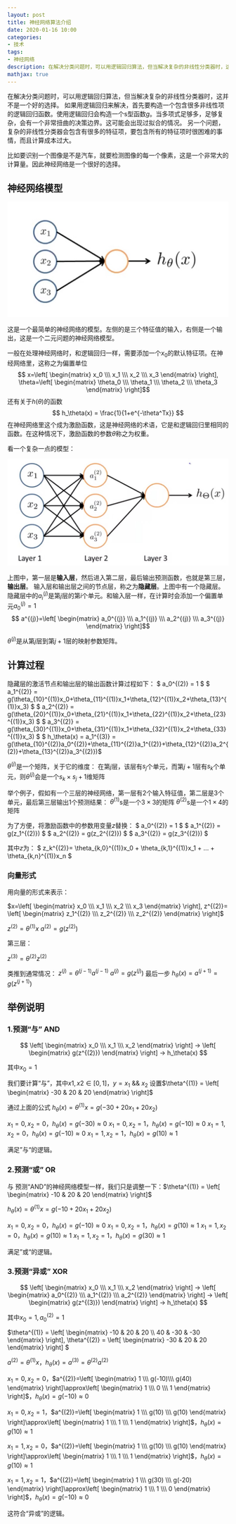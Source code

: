 ```yaml
---
layout: post
title: 神经网络算法介绍
date: 2020-01-16 10:00
categories:
- 技术
tags:
- 神经网络
description: 在解决分类问题时，可以用逻辑回归算法，但当解决复杂的非线性分类器时，这并不是一个好的选择。如果用逻辑回归来解决，首先要构造一个包含很多非线性项的逻辑回归函数。使用逻辑回归会构造一个s型函数$g$。当多项式足够多，足够复杂，会有一个非常扭曲的决策边界。这可能会出现过拟合的情况。
mathjax: true
---
```


在解决分类问题时，可以用逻辑回归算法，但当解决复杂的非线性分类器时，这并不是一个好的选择。
如果用逻辑回归来解决，首先要构造一个包含很多非线性项的逻辑回归函数。使用逻辑回归会构造一个s型函数$g$。当多项式足够多，足够复杂，会有一个非常扭曲的决策边界。这可能会出现过拟合的情况。
另一个问题，复杂的非线性分类器会包含有很多的特征项，要包含所有的特征项时很困难的事情，而且计算成本过大。

比如要识别一个图像是不是汽车，就要检测图像的每一个像素，这是一个非常大的计算量。因此神经网络是一个很好的选择。

## 神经网络模型

![逻辑单元][1]

这是一个最简单的神经网络的模型。左侧的是三个特征值的输入，右侧是一个输出，这是一个二元问题的神经网络模型。

一般在处理神经网络时，和逻辑回归一样，需要添加一个$x_0$的默认特征项。在神经网络里，这称之为偏置单位
$$ x=\left[ \begin{matrix}
x_0 \\\ x_1 \\\ x_2 \\\ x_3
\end{matrix} \right], \theta=\left[ \begin{matrix}
\theta_0 \\\ \theta_1 \\\ \theta_2 \\\ \theta_3
\end{matrix} \right]$$
还有关于$h(\theta)$的函数
$$ h_\theta(x) = \frac{1}{1+e^{-\theta^Tx}} $$
在神经网络里这个成为激励函数，这是神经网络的术语，它是和逻辑回归里相同的函数。在这种情况下，激励函数的参数$\theta$称之为权重。

看一个复杂一点的模型：

![多层神经网络][2]

上图中，第一层是**输入层**，然后进入第二层，最后输出预测函数，也就是第三层，**输出层**。
输入层和输出层之间的节点层，称之为**隐藏层**。上图中有一个隐藏层。
隐藏层中的$a_i^{(j)}$是第$j$层的第$i$个单元。和输入层一样，在计算时会添加一个偏置单元$a_0^{(j)}=1$
$$ a^{(j)}=\left[ \begin{matrix}
a_0^{(j)} \\\ a_1^{(j)} \\\ a_2^{(j)} \\\  a_3^{(j)}
\end{matrix} \right]$$

$\theta^{(j)}$是从第$j$层到第$j+1$层的映射参数矩阵。

## 计算过程

隐藏层的激活节点和输出层的输出函数计算过程如下：
$ a_0^{(2)} = 1 $
$ a_1^{(2)} = g(\theta_{10}^{(1)}x_0+\theta_{11}^{(1)}x_1+\theta_{12}^{(1)}x_2+\theta_{13}^{(1)}x_3) $
$ a_2^{(2)} = g(\theta_{20}^{(1)}x_0+\theta_{21}^{(1)}x_1+\theta_{22}^{(1)}x_2+\theta_{23}^{(1)}x_3) $
$ a_3^{(2)} = g(\theta_{30}^{(1)}x_0+\theta_{31}^{(1)}x_1+\theta_{32}^{(1)}x_2+\theta_{33}^{(1)}x_3) $
$ h_\theta(x) = a_1^{(3)} = g(\theta_{10}^{(2)}a_0^{(2)}+\theta_{11}^{(2)}a_1^{(2)}+\theta_{12}^{(2)}a_2^{(2)}+\theta_{13}^{(2)}a_3^{(2)})$

$\theta^{(j)}$是一个矩阵，关于它的维度：
在第$j$层，该层有$s_j$个单元，而第$j+1$层有$s_k$个单元，则$\theta^{(j)}$会是一个$s_k\times s_j + 1$维矩阵

举个例子，假如有一个三层的神经网络，第一层有2个输入特征值，第二层是3个单元，最后第三层输出1个预测结果：
$\theta^{(1)}$s是一个$3\times 3$的矩阵
$\theta^{(2)}$s是一个$1\times 4$的矩阵


为了方便，将激励函数中的参数用变量$z$替换：
$ a_0^{(2)} = 1 $
$ a_1^{(2)} = g(z_1^{(2)}) $
$ a_2^{(2)} = g(z_2^{(2)}) $
$ a_3^{(2)} = g(z_3^{(2)}) $

其中$z$为：
$ z_k^{(2)}= \theta_{k,0}^{(1)}x_0 + \theta_{k,1}^{(1)}x_1 + ... + \theta_{k,n}^{(1)}x_n $

### 向量形式

用向量的形式来表示：

$x=\left[ \begin{matrix}
x_0 \\\ x_1 \\\ x_2 \\\ x_3
\end{matrix} \right], z^{(2)}= \left[ \begin{matrix}
z_1^{(2)} \\\ z_2^{(2)} \\\ z_2^{(2)}
\end{matrix} \right]$

$z^{(2)} = \theta^{(1)}x$
$a^{(2)} = g(z^{(2)})$

第三层：

$z^{(3)} = \theta^{(2)}z^{(2)}$

类推到通常情况：
$z^{(j)} = \theta^{(j-1)}a^{(j-1)}$
$a^{(j)} = g(z^{(j)})$
最后一步
$h_\theta(x) = a^{(j+1)} = g(z^{(j+1)})$


## 举例说明

### 1.预测“与” AND

$$ \left[ \begin{matrix}
x_0 \\\ x_1 \\\ x_2
\end{matrix} \right] → \left[ \begin{matrix}
g(z^{(2)})
\end{matrix} \right] → h_\theta(x) $$

其中$x_0 = 1$

我们要计算“与”，其中$x1,x2 \in [0,1]$，$y=x_1$ && $x_2$
设置$\theta^{(1)} = \left[ \begin{matrix}
-30 & 20 & 20
\end{matrix} \right]$

通过上面的公式
$h_\theta(x) = \theta^{(1)}x = g(-30+20x_1+20x_2)$

$x_1=0,x_2=0$，$h_\theta(x)=g(-30)\approx 0$
$x_1=0,x_2=1$，$h_\theta(x)=g(-10)\approx 0$
$x_1=1,x_2=0$，$h_\theta(x)=g(-10)\approx 0$
$x_1=1,x_2=1$，$h_\theta(x)=g(10)\approx 1$

满足”与“的逻辑。

### 2.预测“或” OR

与 预测“AND”的神经网络模型一样，我们只是调整一下：$\theta^{(1)} = \left[ \begin{matrix}
-10 & 20 & 20
\end{matrix} \right]$

$h_\theta(x) = \theta^{(1)}x = g(-10+20x_1+20x_2)$

$x_1=0,x_2=0$，$h_\theta(x)=g(-10)\approx 0$
$x_1=0,x_2=1$，$h_\theta(x)=g(10)\approx 1$
$x_1=1,x_2=0$，$h_\theta(x)=g(10)\approx 1$
$x_1=1,x_2=1$，$h_\theta(x)=g(30)\approx 1$

满足”或“的逻辑。

### 3.预测“异或” XOR

$$ \left[ \begin{matrix}
x_0 \\\ x_1 \\\ x_2
\end{matrix} \right] → \left[ \begin{matrix}
a_0^{(2)} \\\ a_1^{(2)} \\\ a_2^{(2)}
\end{matrix} \right] → \left[ \begin{matrix}
g(z^{(3)})
\end{matrix} \right] → h_\theta(x) $$

其中$x_0=1,a_0^{(2)}=1$

$\theta^{(1)} = \left[ \begin{matrix} 
-10 & 20 & 20 \\\ 40 & -30 & -30
\end{matrix} \right], \theta^{(2)} = \left[ \begin{matrix}
-30 & 20 & 20
\end{matrix} \right] $

$a^{(2)} = \theta^{(1)}x$，$h_\theta(x)=a^{(3)}=\theta^{(2)}a^{(2)}$


$x_1=0,x_2=0$，$a^{(2)}=\left[ \begin{matrix} 
1 \\\ g(-10)\\\ g(40)
\end{matrix} \right]\approx\left[ \begin{matrix} 
1 \\\ 0 \\\ 1
\end{matrix} \right]$，$h_\theta(x)=g(-10)\approx 0$

$x_1=0,x_2=1$，$a^{(2)}=\left[ \begin{matrix} 
1 \\\ g(10) \\\ g(10)
\end{matrix} \right]\approx\left[ \begin{matrix} 
1 \\\ 1 \\\ 1
\end{matrix} \right]$，$h_\theta(x)=g(10)\approx 1$

$x_1=1,x_2=0$，$a^{(2)}=\left[ \begin{matrix} 
1 \\\ g(10) \\\ g(10)
\end{matrix} \right]\approx\left[ \begin{matrix} 
1 \\\ 1 \\\ 1
\end{matrix} \right]$，$h_\theta(x)=g(10)\approx 1$

$x_1=1,x_2=1$，$a^{(2)}=\left[ \begin{matrix} 
1 \\\ g(30) \\\ g(-20)
\end{matrix} \right]\approx\left[ \begin{matrix} 
1 \\\ 1 \\\ 0
\end{matrix} \right]$，$h_\theta(x)=g(-10)\approx 0$

这符合“异或”的逻辑。


[1]: /images/ml_16.jpg
[2]: /images/ml_17.jpg

